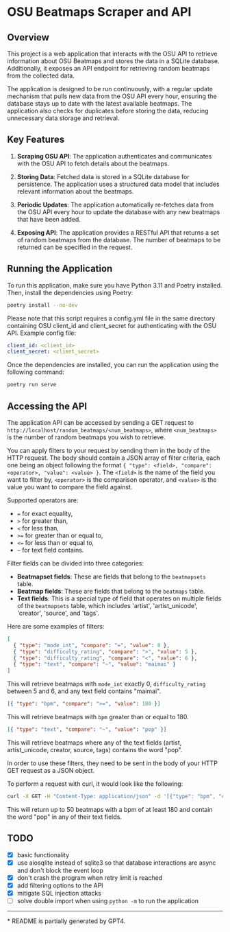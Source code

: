 # OSU Beatmaps Scraper and API

## Overview

This project is a web application that interacts with the OSU API to retrieve information about OSU Beatmaps and stores the data in a SQLite database. Additionally, it exposes an API endpoint for retrieving random beatmaps from the collected data.

The application is designed to be run continuously, with a regular update mechanism that pulls new data from the OSU API every hour, ensuring the database stays up to date with the latest available beatmaps. The application also checks for duplicates before storing the data, reducing unnecessary data storage and retrieval.

## Key Features

1. **Scraping OSU API**: The application authenticates and communicates with the OSU API to fetch details about the beatmaps.

2. **Storing Data**: Fetched data is stored in a SQLite database for persistence. The application uses a structured data model that includes relevant information about the beatmaps.

3. **Periodic Updates**: The application automatically re-fetches data from the OSU API every hour to update the database with any new beatmaps that have been added.

4. **Exposing API**: The application provides a RESTful API that returns a set of random beatmaps from the database. The number of beatmaps to be returned can be specified in the request.

## Running the Application

To run this application, make sure you have Python 3.11 and Poetry installed. Then, install the dependencies using Poetry:

```bash
poetry install --no-dev
```

Please note that this script requires a config.yml file in the same directory containing OSU client_id and client_secret for authenticating with the OSU API. Example config file:

```yaml
client_id: <client_id>
client_secret: <client_secret>
```

Once the dependencies are installed, you can run the application using the following command:

```bash
poetry run serve
```

## Accessing the API

The application API can be accessed by sending a GET request to `http://localhost/random_beatmaps/<num_beatmaps>`, where `<num_beatmaps>` is the number of random beatmaps you wish to retrieve.

You can apply filters to your request by sending them in the body of the HTTP request. The body should contain a JSON array of filter criteria, each one being an object following the format `{ "type": <field>, "compare": <operator>, "value": <value> }`. The `<field>` is the name of the field you want to filter by, `<operator>` is the comparison operator, and `<value>` is the value you want to compare the field against.

Supported operators are:

- `=` for exact equality,
- `>` for greater than,
- `<` for less than,
- `>=` for greater than or equal to,
- `<=` for less than or equal to,
- `~` for text field contains.

Filter fields can be divided into three categories:

- **Beatmapset fields**: These are fields that belong to the `beatmapsets` table.
- **Beatmap fields**: These are fields that belong to the `beatmaps` table.
- **Text fields**: This is a special type of field that operates on multiple fields of the `beatmapsets` table, which includes 'artist', 'artist_unicode', 'creator', 'source', and 'tags'.

Here are some examples of filters:

```json
[
  { "type": "mode_int", "compare": "=", "value": 0 },
  { "type": "difficulty_rating", "compare": ">", "value": 5 },
  { "type": "difficulty_rating", "compare": "<", "value": 6 },
  { "type": "text", "compare": "~", "value": "maimai" }
]
```

This will retrieve beatmaps with `mode_int` exactly 0, `difficulty_rating` between 5 and 6, and any text field contains "maimai".

```json
[{ "type": "bpm", "compare": ">=", "value": 180 }]
```

This will retrieve beatmaps with `bpm` greater than or equal to 180.

```json
[{ "type": "text", "compare": "~", "value": "pop" }]
```

This will retrieve beatmaps where any of the text fields (artist, artist_unicode, creator, source, tags) contains the word "pop".

In order to use these filters, they need to be sent in the body of your HTTP GET request as a JSON object.

To perform a request with curl, it would look like the following:

```bash
curl -X GET -H "Content-Type: application/json" -d '[{"type": "bpm", "compare": ">=", "value": 180}, {"type": "text", "compare": "~", "value": "pop"}]' http://localhost/random_beatmaps/50
```

This will return up to 50 beatmaps with a bpm of at least 180 and contain the word "pop" in any of their text fields.

## TODO

- [x] basic functionality
- [x] use aiosqlite instead of sqlite3 so that database interactions are async and don't block the event loop
- [x] don't crash the program when retry limit is reached
- [x] add filtering options to the API
- [x] mitigate SQL injection attacks
- [ ] solve double import when using `python -m` to run the application

---

\* README is partially generated by GPT4.
